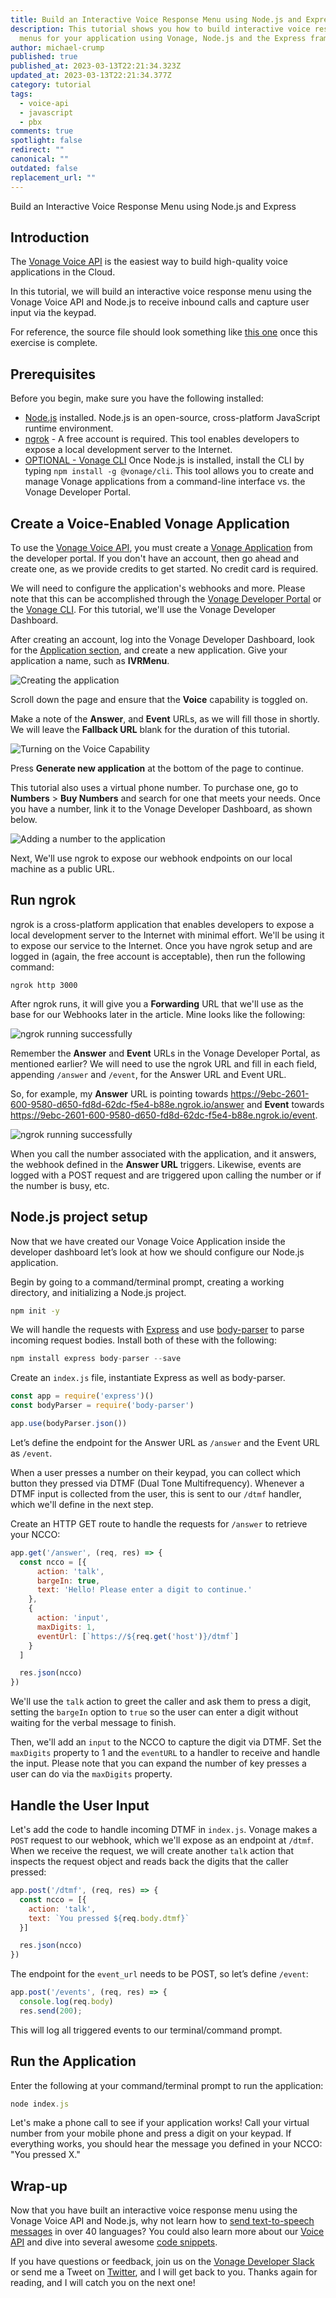 ```yaml
---
title: Build an Interactive Voice Response Menu using Node.js and Express
description: This tutorial shows you how to build interactive voice response
  menus for your application using Vonage, Node.js and the Express framework.
author: michael-crump
published: true
published_at: 2023-03-13T22:21:34.323Z
updated_at: 2023-03-13T22:21:34.377Z
category: tutorial
tags:
  - voice-api
  - javascript
  - pbx
comments: true
spotlight: false
redirect: ""
canonical: ""
outdated: false
replacement_url: ""
---
```

Build an Interactive Voice Response Menu using Node.js and Express

## Introduction

The [Vonage Voice API](https://developer.vonage.com/en/voice/voice-api/overview) is the easiest way to build high-quality voice applications in the Cloud. 

In this tutorial, we will build an interactive voice response menu using the Vonage Voice API and Node.js to receive inbound calls and capture user input via the keypad.

For reference, the source file should look something like [this one](https://github.com/Nexmo/nexmo-node-code-snippets/blob/main/voice/ivr-menu.js) once this exercise is complete.

## Prerequisites

Before you begin, make sure you have the following installed:

* [Node.js](https://nodejs.org/en/download/) installed. Node.js is an open-source, cross-platform JavaScript runtime environment. 
* [ngrok](https://ngrok.com/) - A free account is required. This tool enables developers to expose a local development server to the Internet. 
* [OPTIONAL - Vonage CLI](https://www.npmjs.com/package/@vonage/cli) Once Node.js is installed, install the CLI by typing `npm install -g @vonage/cli`. This tool allows you to create and manage Vonage applications from a command-line interface vs. the Vonage Developer Portal.

## Create a Voice-Enabled Vonage Application

To use the [Vonage Voice API](https://developer.vonage.com/voice/voice-api/overview), you must create a [Vonage Application](https://developer.vonage.com/application/overview) from the developer portal. If you don't have an account, then go ahead and create one, as we provide credits to get started. No credit card is required. 

We will need to configure the application's webhooks and more. Please note that this can be accomplished through the [Vonage Developer Portal](https://developer.vonage.com/) or the [Vonage CLI](https://developer.vonage.com/application/vonage-cli). For this tutorial, we'll use the Vonage Developer Dashboard. 

After creating an account, log into the Vonage Developer Dashboard, look for the [Application section](https://dashboard.nexmo.com/applications), and create a new application. Give your application a name, such as **IVRMenu**.

![Creating the application](/content/blog/build-an-interactive-voice-response-menu-using-node-js-and-express/ivrmenucall.png "IVRMenuCall.png")

Scroll down the page and ensure that the **Voice** capability is toggled on. 

Make a note of the **Answer**, and **Event** URLs, as we will fill those in shortly. We will leave the **Fallback URL** blank for the duration of this tutorial. 

![Turning on the Voice Capability](/content/blog/build-an-interactive-voice-response-menu-using-node-js-and-express/voicecapability.png "VoiceCapability.png")

Press **Generate new application** at the bottom of the page to continue. 

This tutorial also uses a virtual phone number. To purchase one, go to **Numbers** > **Buy Numbers** and search for one that meets your needs. Once you have a number, link it to the Vonage Developer Dashboard, as shown below.

![Adding a number to the application](/content/blog/build-an-interactive-voice-response-menu-using-node-js-and-express/linkednumber.png "LinkedNumber.png")

Next, We'll use ngrok to expose our webhook endpoints on our local machine as a public URL.

## Run ngrok

ngrok is a cross-platform application that enables developers to expose a local development server to the Internet with minimal effort. We'll be using it to expose our service to the Internet. Once you have ngrok setup and are logged in (again, the free account is acceptable), then run the following command:

```
ngrok http 3000
```

After ngrok runs, it will give you a **Forwarding** URL that we'll use as the base for our Webhooks later in the article. Mine looks like the following:

![ngrok running successfully](/content/blog/build-an-interactive-voice-response-menu-using-node-js-and-express/ngrok.png "ngrok.png")

Remember the **Answer** and **Event** URLs in the Vonage Developer Portal, as mentioned earlier? We will need to use the ngrok URL and fill in each field, appending `/answer` and `/event`, for the Answer URL and Event URL.

So, for example, my **Answer** URL is pointing towards https://9ebc-2601-600-9580-d650-fd8d-62dc-f5e4-b88e.ngrok.io/answer and **Event** towards https://9ebc-2601-600-9580-d650-fd8d-62dc-f5e4-b88e.ngrok.io/event.

![ngrok running successfully](/content/blog/build-an-interactive-voice-response-menu-using-node-js-and-express/webhooksection.png "webhooksection.png")

When you call the number associated with the application, and it answers, the webhook defined in the **Answer URL** triggers. Likewise, events are logged with a POST request and are triggered upon calling the number or if the number is busy, etc. 

## Node.js project setup

Now that we have created our Vonage Voice Application inside the developer dashboard let’s look at how we should configure our Node.js application. 

Begin by going to a command/terminal prompt, creating a working directory, and initializing a Node.js project.

```bash
npm init -y
```

We will handle the requests with [Express](https://expressjs.com/) and use [body-parser](https://www.npmjs.com/package/body-parser) to parse incoming request bodies. Install both of these with the following:

```javascript
npm install express body-parser --save
```

Create an `index.js` file, instantiate Express as well as body-parser.

```javascript
const app = require('express')()
const bodyParser = require('body-parser')

app.use(bodyParser.json())
```

Let’s define the endpoint for the Answer URL as `/answer` and the Event URL as `/event`.

When a user presses a number on their keypad, you can collect which button they pressed via DTMF (Dual Tone Multifrequency). Whenever a DTMF input is collected from the user, this is sent to our `/dtmf` handler, which we'll define in the next step.

Create an HTTP GET route to handle the requests for `/answer` to retrieve your NCCO:

```javascript
app.get('/answer', (req, res) => {
  const ncco = [{
      action: 'talk',
      bargeIn: true,
      text: 'Hello! Please enter a digit to continue.'
    },
    {
      action: 'input',
      maxDigits: 1,
      eventUrl: [`https://${req.get('host')}/dtmf`]
    }
  ]

  res.json(ncco)
})
```

We'll use the `talk` action to greet the caller and ask them to press a digit, setting the `bargeIn` option to `true` so the user can enter a digit without waiting for the verbal message to finish.

Then, we'll add an `input` to the NCCO to capture the digit via DTMF. Set the `maxDigits` property to 1 and the `eventURL` to a handler to receive and handle the input. Please note that you can expand the number of key presses a user can do via the `maxDigits` property.

## Handle the User Input

Let's add the code to handle incoming DTMF in `index.js`. Vonage makes a `POST` request to our webhook, which we'll expose as an endpoint at `/dtmf`. When we receive the request, we will create another `talk` action that inspects the request object and reads back the digits that the caller pressed:

```javascript
app.post('/dtmf', (req, res) => {
  const ncco = [{
    action: 'talk',
    text: `You pressed ${req.body.dtmf}`
  }]

  res.json(ncco)
})
```

The endpoint for the `event_url` needs to be POST, so let’s define `/event`:

```javascript
app.post('/events', (req, res) => {
  console.log(req.body)
  res.send(200);
```

This will log all triggered events to our terminal/command prompt. 

## Run the Application

Enter the following at your command/terminal prompt to run the application:

```javascript
node index.js
```

Let's make a phone call to see if your application works! Call your virtual number from your mobile phone and press a digit on your keypad. If everything works, you should hear the message you defined in your NCCO: "You pressed X."

## Wrap-up

Now that you have built an interactive voice response menu using the Vonage Voice API and Node.js, why not learn how to [send text-to-speech messages](https://developer.vonage.com/en/blog/how-to-make-an-outbound-text-to-speech-phone-call-with-node-js) in over 40 languages? You could also learn more about our [Voice API](https://developer.vonage.com/en/voice/voice-api/overview) and dive into several awesome [code snippets](https://developer.vonage.com/en/voice/voice-api/overview#code-snippets). 

If you have questions or feedback, join us on the [Vonage Developer Slack](https://developer.vonage.com/community/slack) or send me a Tweet on [Twitter](https://twitter.com/mbcrump), and I will get back to you. Thanks again for reading, and I will catch you on the next one!